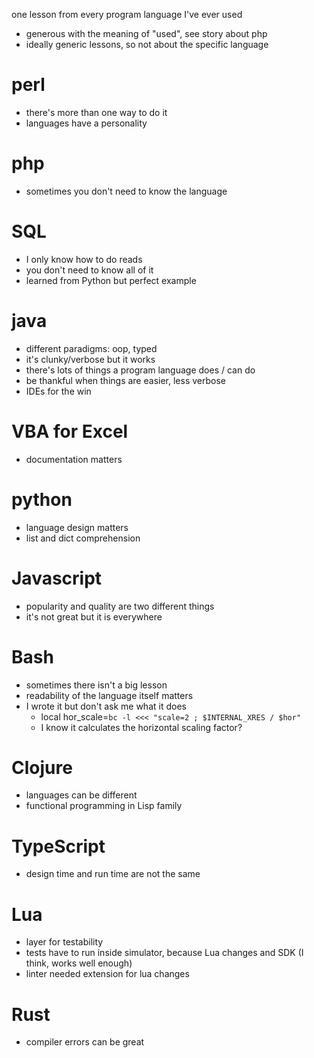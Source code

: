 <!--
.. title: One lesson from every programming language I've used
.. slug: one-lesson-from-every-programming-language-ive-used
.. date: 2023-12-26
.. tags: programming, python, clojure
.. category: programming & test automation
.. link: 
.. description: 
.. type: text
-->

one lesson from every program language I've ever used

- generous with the meaning of "used", see story about php
- ideally generic lessons, so not about the specific language

<!-- TEASER_END -->


# perl
  - there's more than one way to do it
  - languages have a personality

# php
  - sometimes you don't need to know the language

# SQL
  - I only know how to do reads
  - you don't need to know all of it
  - learned from Python but perfect example

# java
  - different paradigms: oop, typed
  - it's clunky/verbose but it works
  - there's lots of things a program language does  / can do
  - be thankful when things are easier, less verbose
  - IDEs for the win

# VBA for Excel
  - documentation matters

# python
  - language design matters
  - list and dict comprehension

# Javascript
  - popularity and quality are two different things
  - it's not great but it is everywhere

# Bash
  - sometimes there isn't a big lesson
  - readability of the language itself matters
  - I wrote it but don't ask me what it does
    - local hor_scale=`bc -l <<< "scale=2 ; $INTERNAL_XRES / $hor"`
    - I know it calculates the horizontal scaling factor?

# Clojure
  - languages can be different
  - functional programming in Lisp family

# TypeScript
  - design time and run time are not the same

# Lua
  - layer for testability
  - tests have to run inside simulator, because Lua changes and SDK (I think, works well enough)
  - linter needed extension for lua changes

# Rust
  - compiler errors can be great
